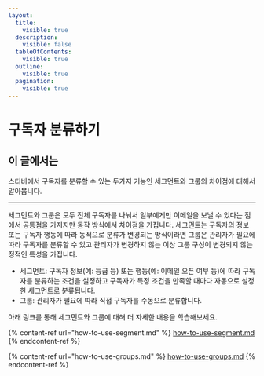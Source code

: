 ```yaml
---
layout:
  title:
    visible: true
  description:
    visible: false
  tableOfContents:
    visible: true
  outline:
    visible: true
  pagination:
    visible: true
---
```


# 구독자 분류하기

## 이 글에서는

스티비에서 구독자를 분류할 수 있는 두가지 기능인 세그먼트와 그룹의 차이점에 대해서 알아봅니다.

***

세그먼트와 그룹은 모두 전체 구독자를 나눠서 일부에게만 이메일을 보낼 수 있다는 점에서 공통점을 가지지만 동작 방식에서 차이점을 가집니다. 세그먼트는 구독자의 정보 또는 구독자 행동에 따라 동적으로 분류가 변경되는 방식이라면 그룹은 관리자가 필요에 따라 구독자를 분류할 수 있고 관리자가 변경하지 않는 이상 그룹 구성이 변경되지 않는 정적인 특성을 가집니다.&#x20;

* 세그먼트: 구독자 정보(예: 등급 등) 또는 행동(예: 이메일 오픈 여부 등)에 따라 구독자를 분류하는 조건을 설정하고 구독자가 특정 조건을 만족할 때마다 자동으로 설정한 세그먼트로 분류됩니다.
* 그룹: 관리자가 필요에 따라 직접 구독자를 수동으로 분류합니다.

아래 링크를 통해 세그먼트와 그룹에 대해 더 자세한 내용을 학습해보세요.

{% content-ref url="how-to-use-segment.md" %}
[how-to-use-segment.md](how-to-use-segment.md)
{% endcontent-ref %}

{% content-ref url="how-to-use-groups.md" %}
[how-to-use-groups.md](how-to-use-groups.md)
{% endcontent-ref %}

